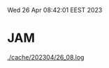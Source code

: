 Wed 26 Apr 08:42:01 EEST 2023
# JAM
<a href='./cache/202304/26_08.log'>./cache/202304/26_08.log</a>
